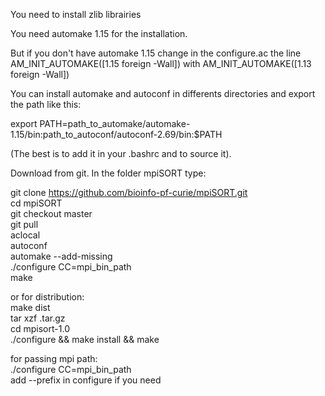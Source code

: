 
You need to install zlib librairies <br />

You need automake 1.15 for the installation. <br />

But if you don't have automake 1.15 change in the configure.ac the line
AM_INIT_AUTOMAKE([1.15 foreign -Wall]) with AM_INIT_AUTOMAKE([1.13 foreign -Wall]) 

You can install automake and autoconf in differents directories and export the path like this: <br />

export PATH=path_to_automake/automake-1.15/bin:path_to_autoconf/autoconf-2.69/bin:$PATH <br />

(The best is to add it in your .bashrc and to source it).

Download from git. In the folder mpiSORT type: <br />

git clone https://github.com/bioinfo-pf-curie/mpiSORT.git <br />
cd mpiSORT <br />
git checkout master <br />
git pull <br />
aclocal  <br />
autoconf  <br />
automake --add-missing  <br />
./configure CC=mpi_bin_path   <br />
 make <br />

or for distribution: <br />
make dist  <br />
tar xzf .tar.gz  <br />
cd mpisort-1.0  <br />
./configure && make install && make<br />

for passing mpi path: <br />
./configure CC=mpi_bin_path  <br />
add --prefix in configure if you need  <br />



